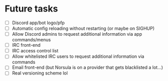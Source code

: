 # Future tasks

- [ ] Discord app/bot logo/pfp
- [ ] Automatic config reloading without restarting (or maybe on SIGHUP)
- [ ] Allow Discord admins to request additional information via app commands/menus
- [ ] IRC front-end
- [ ] IRC access control list
- [ ] Allow whitelisted IRC users to request additional information via commands
- [ ] Email front-end (but Norsula is on a provider that gets blacklisted a lot...)
- [ ] Real versioning scheme lol
